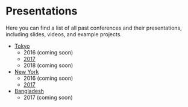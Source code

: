 # Presentations

Here you can find a list of all past conferences and their presentations,
including slides, videos, and example projects.

- [Tokyo](./Tokyo)
  - 2016 (coming soon)
  - [2017](./Tokyo/2017.md)
  - 2018 (coming soon)
- [New York](./New%20York)
  - 2016 (coming soon)
  - [2017](./New%20York/2017.md)
- [Bangladesh](./Bangladesh)
  - 2017 (coming soon)
